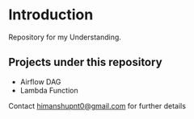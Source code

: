 
# Introduction

Repository for my Understanding.

## Projects under this repository
- Airflow DAG
- Lambda Function

Contact himanshupnt0@gmail.com for further details
